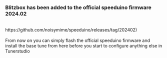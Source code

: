 ### Blitzbox has been added to the official speeduino firmware 2024.02<br/>
<br/>
https://github.com/noisymime/speeduino/releases/tag/202402)<br/>
<br/>
From now on you can simply flash the official speeduino firmware and install the base tune from here before you start to configure anything else in Tunerstudio<br/>
